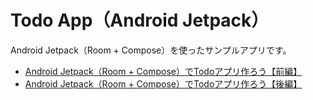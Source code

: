 # Todo App（Android Jetpack）

Android Jetpack（Room + Compose）を使ったサンプルアプリです。

- [Android Jetpack（Room + Compose）でTodoアプリ作ろう【前編】](https://qiita.com/MasashiHamaguchi/items/6e96703cb8b512c41aac)
- [Android Jetpack（Room + Compose）でTodoアプリ作ろう【後編】](https://qiita.com/MasashiHamaguchi/items/4402101572af09d55551)
